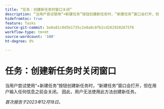 ```yaml
---
title: “任务：创建新任务时窗口关闭”
description: “当用户尝试使用“+新建任务”按钮创建新任务时，“新建任务”窗口会打开，但在用户输入任何信息之前会关闭。 因此，用户无法使用此方法创建新任务。”
hidefromtoc: true
feature: Tasks
source-git-commit: be8a81c0d5b1735c2e8a8c8fb2cd2629202875f6
workflow-type: tm+mt
source-wordcount: '100'
ht-degree: 0%

---
```



# 任务：创建新任务时关闭窗口

当用户尝试使用“+新建任务”按钮创建新任务时，“新建任务”窗口会打开，但在用户输入任何信息之前会关闭。 因此，用户无法使用此方法创建新任务。

_首次报告于2023年12月18日。_
